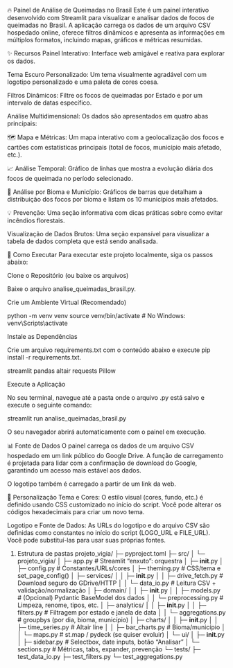 🔥 Painel de Análise de Queimadas no Brasil
Este é um painel interativo desenvolvido com Streamlit para visualizar e analisar dados de focos de queimadas no Brasil. A aplicação carrega os dados de um arquivo CSV hospedado online, oferece filtros dinâmicos e apresenta as informações em múltiplos formatos, incluindo mapas, gráficos e métricas resumidas.

✨ Recursos
Painel Interativo: Interface web amigável e reativa para explorar os dados.

Tema Escuro Personalizado: Um tema visualmente agradável com um logotipo personalizado e uma paleta de cores coesa.

Filtros Dinâmicos: Filtre os focos de queimadas por Estado e por um intervalo de datas específico.

Análise Multidimensional: Os dados são apresentados em quatro abas principais:

🗺️ Mapa e Métricas: Um mapa interativo com a geolocalização dos focos e cartões com estatísticas principais (total de focos, município mais afetado, etc.).

📈 Análise Temporal: Gráfico de linhas que mostra a evolução diária dos focos de queimada no período selecionado.

🌳 Análise por Bioma e Município: Gráficos de barras que detalham a distribuição dos focos por bioma e listam os 10 municípios mais afetados.

💡 Prevenção: Uma seção informativa com dicas práticas sobre como evitar incêndios florestais.

Visualização de Dados Brutos: Uma seção expansível para visualizar a tabela de dados completa que está sendo analisada.

🚀 Como Executar
Para executar este projeto localmente, siga os passos abaixo:

Clone o Repositório (ou baixe os arquivos)

Baixe o arquivo analise_queimadas_brasil.py.

Crie um Ambiente Virtual (Recomendado)

python -m venv venv
source venv/bin/activate  # No Windows: venv\Scripts\activate

Instale as Dependências

Crie um arquivo requirements.txt com o conteúdo abaixo e execute pip install -r requirements.txt.

streamlit
pandas
altair
requests
Pillow

Execute a Aplicação

No seu terminal, navegue até a pasta onde o arquivo .py está salvo e execute o seguinte comando:

streamlit run analise_queimadas_brasil.py

O seu navegador abrirá automaticamente com o painel em execução.

📊 Fonte de Dados
O painel carrega os dados de um arquivo CSV hospedado em um link público do Google Drive. A função de carregamento é projetada para lidar com a confirmação de download do Google, garantindo um acesso mais estável aos dados.

O logotipo também é carregado a partir de um link da web.

🎨 Personalização
Tema e Cores: O estilo visual (cores, fundo, etc.) é definido usando CSS customizado no início do script. Você pode alterar os códigos hexadecimais para criar um novo tema.

Logotipo e Fonte de Dados: As URLs do logotipo e do arquivo CSV são definidas como constantes no início do script (LOGO_URL e FILE_URL). Você pode substituí-las para usar suas próprias fontes.


1) Estrutura de pastas
projeto_vigia/
├─ pyproject.toml
├─ src/
│  └─ projeto_vigia/
│     ├─ app.py                      # Streamlit “enxuto”: orquestra
│     ├─ __init__.py
│     ├─ config.py                   # Constantes/URLs/cores
│     ├─ theming.py                  # CSS/tema e set_page_config()
│     ├─ services/
│     │   ├─ __init__.py
│     │   ├─ drive_fetch.py          # Download seguro do GDrive/HTTP
│     │   └─ data_io.py              # Leitura CSV + validação/normalização
│     ├─ domain/
│     │   ├─ __init__.py
│     │   ├─ models.py               # (Opcional) Pydantic BaseModel dos dados
│     │   └─ preprocessing.py        # Limpeza, renome, tipos, etc.
│     ├─ analytics/
│     │   ├─ __init__.py
│     │   ├─ filters.py              # Filtragem por estado e janela de data
│     │   └─ aggregations.py         # groupbys (por dia, bioma, município)
│     ├─ charts/
│     │   ├─ __init__.py
│     │   ├─ time_series.py          # Altair line
│     │   ├─ bar_charts.py           # Bioma/município
│     │   └─ maps.py                 # st.map / pydeck (se quiser evoluir)
│     └─ ui/
│         ├─ __init__.py
│         ├─ sidebar.py              # Selectbox, date inputs, botão “Analisar”
│         └─ sections.py             # Métricas, tabs, expander, prevenção
└─ tests/
   ├─ test_data_io.py
   ├─ test_filters.py
   └─ test_aggregations.py
